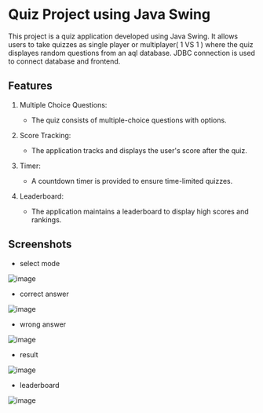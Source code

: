 # Quiz Project using Java Swing

This project is a quiz application developed using Java Swing. It allows users to take quizzes as single player or multiplayer( 1 VS 1 ) where the quiz displayes random questions from an aql database. JDBC connection is used to connect database and frontend.

## Features

1. Multiple Choice Questions:
   - The quiz consists of multiple-choice questions with options.

2. Score Tracking:
   - The application tracks and displays the user's score after the quiz.

3. Timer:
   - A countdown timer is provided to ensure time-limited quizzes.

4. Leaderboard:
   - The application maintains a leaderboard to display high scores and rankings.

## Screenshots 
- select mode

![image](https://user-images.githubusercontent.com/94105472/236763243-d3be5ff8-902a-4f93-b373-7587786dc5d5.png)

- correct answer

![image](https://user-images.githubusercontent.com/94105472/236763716-43d7c7e5-f001-4ba8-b9e4-afa265614cdd.png)

- wrong answer

![image](https://user-images.githubusercontent.com/94105472/236763541-39640bb7-6a53-4926-bf6e-4fb8614a4a1a.png)

- result

![image](https://user-images.githubusercontent.com/94105472/236763901-29404579-0a08-41b4-bd8e-b2c538507e90.png)

- leaderboard

![image](https://user-images.githubusercontent.com/94105472/236765100-8a87c086-550d-4b92-845a-2dd6eddaf62f.png)



